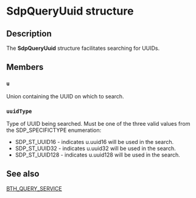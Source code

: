 # SdpQueryUuid structure

## Description

The **SdpQueryUuid** structure facilitates searching for UUIDs.

## Members

### `u`

Union containing the UUID on which to search.

### `uuidType`

Type of UUID being searched. Must be one of the three valid values from the SDP_SPECIFICTYPE enumeration:

* SDP_ST_UUID16 - indicates u.uuid16 will be used in the search.
* SDP_ST_UUID32 - indicates u.uuid32 will be used in the search.
* SDP_ST_UUID128 - indicates u.uuid128 will be used in the search.

## See also

[BTH_QUERY_SERVICE](https://learn.microsoft.com/windows/desktop/api/ws2bth/ns-ws2bth-bth_query_service)